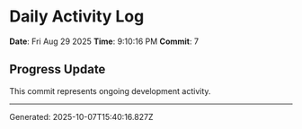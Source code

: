 # Daily Activity Log

**Date**: Fri Aug 29 2025
**Time**: 9:10:16 PM
**Commit**: 7

## Progress Update

This commit represents ongoing development activity.

---
Generated: 2025-10-07T15:40:16.827Z
